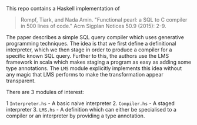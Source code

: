 This repo contains a Haskell implementation of

> Rompf, Tiark, and Nada Amin. "Functional pearl: a SQL to C compiler in 500 lines of code." Acm Sigplan Notices 50.9 (2015): 2-9.

The paper describes a simple SQL query compiler which uses generative programming
techniques. The idea is that we first define a definitional interpreter, which
we then stage in order to produce a compiler for a specific known SQL query.
Further to this, the authors use the LMS framework in scala which makes staging
a program as easy as adding some type annotations. The `LMS` module explicitly
implements this idea without any magic that LMS performs to make the transformation
appear transparent.

There are 3 modules of interest:

1 `Interpreter.hs` - A basic naive interpreter
2. `Compiler.hs` - A staged interpreter
3. `LMS.hs` - A definition which can either be specialised to a compiler or an
              interpreter by providing a type annotation.


